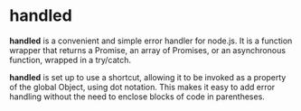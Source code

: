 # handled

__handled__ is a convenient and simple error handler for node.js. It is a function wrapper that returns a Promise, an array of Promises, or an asynchronous function, wrapped in a try/catch. 

__handled__ is set up to use a shortcut, allowing it to be invoked as a property of the global Object, using dot notation. This makes it easy to add error handling without the need to enclose blocks of code in parentheses.
